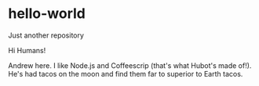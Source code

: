 # hello-world
Just another repository

Hi Humans!

Andrew here. I like Node.js and Coffeescrip (that's what Hubot's made of!).
He's had tacos on the moon and find them far to superior to Earth tacos.
